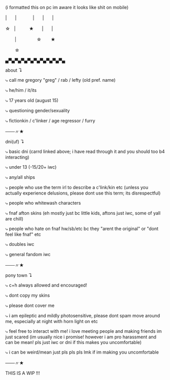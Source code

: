 (i formatted this on pc im aware it looks like shit on mobile)

|ㅤㅤ|ㅤㅤㅤㅤ|ㅤㅤ|ㅤㅤ|
 
 ☆ㅤ|ㅤㅤㅤ ★ㅤㅤ|ㅤㅤ|

ㅤㅤ |ㅤㅤㅤㅤㅤ☆ㅤㅤ ★
  
  ㅤㅤ ☆
    

▄▀▄▀▄▀▄▀▄▀▄▀▄▀▄▀▄▀▄

about ↴

⤷ call me gregory "greg" / rab / lefty (old pref. name)

⤷ he/him / it/its

⤷ 17 years old (august 15)

⤷ questioning gender/sexuality

⤷ fictionkin / c'linker / age regressor / furry

───〃★

dni(uf) ↴

⤷ basic dni (carrd linked above; i have read through it and you should too b4 interacting)

⤷ under 13 (-15/20+ iwc)

⤷ any/all ships

⤷ people who use the term irl to describe a c'link/kin etc (unless you actually experience delusions, please dont use this term; its disrespectful)

⤷ people who whitewash characters

⤷ fnaf afton skins (eh mostly just bc little kids, aftons just iwc, some of yall are chill)

⤷ people who hate on fnaf hw/sb/etc bc they "arent the original" or "dont feel like fnaf" etc

⤷ doubles iwc

⤷ general fandom iwc

───〃★

pony town ↴

⤷ c+h always allowed and encouraged!

⤷ dont copy my skins

⤷ please dont cover me

⤷ i am epileptic and mildly photosensitive, please dont spam move around me, especially at night with horn light on etc

⤷ feel free to interact with me! i love meeting people and making friends im just scared (im usually nice i promise! however i am pro harassment and can be mean! pls just iwc or dni if this makes you uncomfortable)

⤷ i can be weird/mean just pls pls pls lmk if im making you uncomfortable

───〃★

THIS IS A WIP !!!







